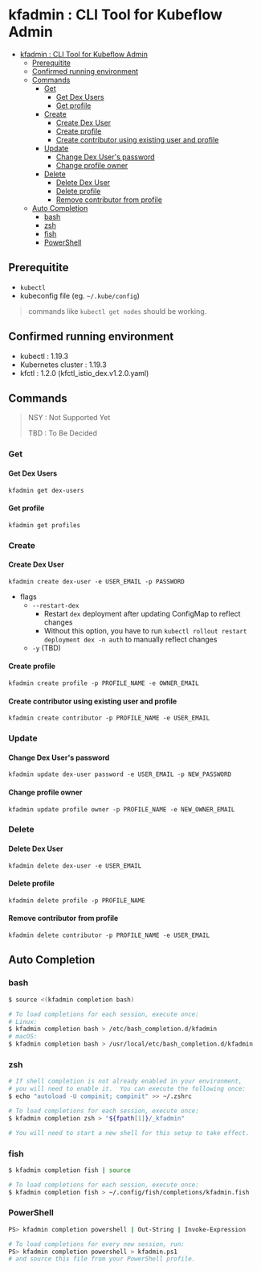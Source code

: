 
# kfadmin : CLI Tool for Kubeflow Admin

- [kfadmin : CLI Tool for Kubeflow Admin](#kfadmin--cli-tool-for-kubeflow-admin)
    - [Prerequitite](#prerequitite)
    - [Confirmed running environment](#confirmed-running-environment)
    - [Commands](#commands)
        - [Get](#get)
            - [Get Dex Users](#get-dex-users)
            - [Get profile](#get-profile)
        - [Create](#create)
            - [Create Dex User](#create-dex-user)
            - [Create profile](#create-profile)
            - [Create contributor using existing user and profile](#create-contributor-using-existing-user-and-profile)
        - [Update](#update)
            - [Change Dex User's password](#change-dex-users-password)
            - [Change profile owner](#change-profile-owner)
        - [Delete](#delete)
            - [Delete Dex User](#delete-dex-user)
            - [Delete profile](#delete-profile)
            - [Remove contributor from profile](#remove-contributor-from-profile)
    - [Auto Completion](#auto-completion)
        - [bash](#bash)
        - [zsh](#zsh)
        - [fish](#fish)
        - [PowerShell](#powershell)

## Prerequitite

- `kubectl`
- kubeconfig file (eg. `~/.kube/config`)

> commands like `kubectl get nodes` should be working.

## Confirmed running environment

- kubectl : 1.19.3
- Kubernetes cluster : 1.19.3
- kfctl : 1.2.0 (kfctl_istio_dex.v1.2.0.yaml)

## Commands

> NSY : Not Supported Yet
>
> TBD : To Be Decided

### Get

#### Get Dex Users

`kfadmin get dex-users`

#### Get profile

`kfadmin get profiles`

### Create

#### Create Dex User

`kfadmin create dex-user -e USER_EMAIL -p PASSWORD`

- flags
    - `--restart-dex`
        - Restart `dex` deployment after updating ConfigMap to reflect changes
        - Without this option, you have to run `kubectl rollout restart deployment dex -n auth` to manually reflect changes
    - `-y` (TBD)

#### Create profile

`kfadmin create profile -p PROFILE_NAME -e OWNER_EMAIL`

#### Create contributor using existing user and profile

`kfadmin create contributor -p PROFILE_NAME -e USER_EMAIL`

### Update

#### Change Dex User's password

`kfadmin update dex-user password -e USER_EMAIL -p NEW_PASSWORD`

#### Change profile owner

`kfadmin update profile owner -p PROFILE_NAME -e NEW_OWNER_EMAIL`

### Delete

#### Delete Dex User

`kfadmin delete dex-user -e USER_EMAIL`

#### Delete profile

`kfadmin delete profile -p PROFILE_NAME`

#### Remove contributor from profile

`kfadmin delete contributor -p PROFILE_NAME -e USER_EMAIL`

## Auto Completion

### bash

```bash
$ source <(kfadmin completion bash)

# To load completions for each session, execute once:
# Linux:
$ kfadmin completion bash > /etc/bash_completion.d/kfadmin
# macOS:
$ kfadmin completion bash > /usr/local/etc/bash_completion.d/kfadmin
```

### zsh

```bash
# If shell completion is not already enabled in your environment,
# you will need to enable it.  You can execute the following once:
$ echo "autoload -U compinit; compinit" >> ~/.zshrc

# To load completions for each session, execute once:
$ kfadmin completion zsh > "${fpath[1]}/_kfadmin"

# You will need to start a new shell for this setup to take effect.
```

### fish

```bash
$ kfadmin completion fish | source

# To load completions for each session, execute once:
$ kfadmin completion fish > ~/.config/fish/completions/kfadmin.fish
```

### PowerShell

```bash
PS> kfadmin completion powershell | Out-String | Invoke-Expression

# To load completions for every new session, run:
PS> kfadmin completion powershell > kfadmin.ps1
# and source this file from your PowerShell profile.
```
